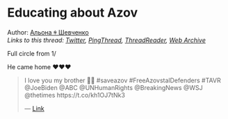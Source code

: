 # Educating about Azov

Author: [Альона ꑭ Шевченко](https://twitter.com/cryptodrftng)  
*Links to this thread: [Twitter](https://twitter.com/cryptodrftng/status/1536377569188118528), [PingThread](https://pingthread.com/thread/1536377569188118528), [ThreadReader](https://threadreaderapp.com/thread/1536377569188118528.html), [Web Archive](https://web.archive.org/web/*/https://twitter.com/cryptodrftng/status/1536377569188118528)*

Full circle from 1/

He came home ❤️❤️❤️

<blockquote class="twitter-tweet">
    <p lang="en" dir="ltr">
    I love you my brother 💙💛 #saveazov #FreeAzovstalDefenders #TAVR @JoeBiden @ABC @UNHumanRights @BreakingNews @WSJ @thetimes https://t.co/kh1OJ7tNk3<br />
    </p>
    &mdash; <a href="https://twitter.com/SKrotevych/status/1572361140138541056">Link</a>
</blockquote>
